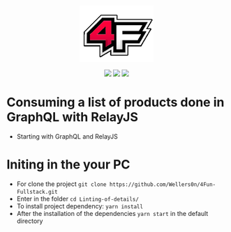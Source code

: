 <p align="center">
    <img src="./4fun.png" height="130"/>
</p>
<p align="center">
    <img src="https://img.shields.io/github/package-json/v/wellers0n/4Fun-Fullstack.svg"/>
    <img src="https://img.shields.io/github/last-commit/wellers0n/4fun-fullstack.svg"/>
    <img src="https://img.shields.io/github/license/wellers0n/4fun-fullstack.svg"/>
</p>

# Consuming a list of products done in GraphQL with RelayJS

  - Starting with GraphQL and RelayJS
  
# Initing in the your PC

- For clone the project `git clone https://github.com/Wellers0n/4Fun-Fullstack.git`
- Enter in the folder `cd Linting-of-details/`
- To install project dependency: `yarn install`
- After the installation of the dependencies `yarn start` in the default directory
